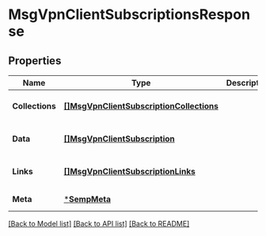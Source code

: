 # MsgVpnClientSubscriptionsResponse

## Properties
Name | Type | Description | Notes
------------ | ------------- | ------------- | -------------
**Collections** | [**[]MsgVpnClientSubscriptionCollections**](MsgVpnClientSubscriptionCollections.md) |  | [optional] [default to null]
**Data** | [**[]MsgVpnClientSubscription**](MsgVpnClientSubscription.md) |  | [optional] [default to null]
**Links** | [**[]MsgVpnClientSubscriptionLinks**](MsgVpnClientSubscriptionLinks.md) |  | [optional] [default to null]
**Meta** | [***SempMeta**](SempMeta.md) |  | [default to null]

[[Back to Model list]](../README.md#documentation-for-models) [[Back to API list]](../README.md#documentation-for-api-endpoints) [[Back to README]](../README.md)

